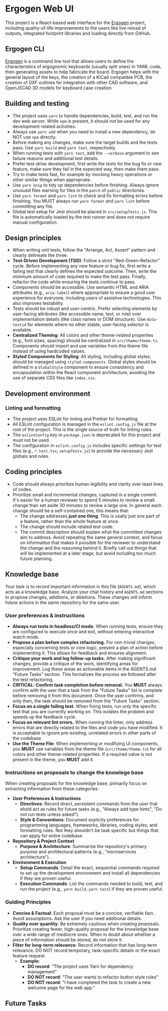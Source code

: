 # Ergogen Web UI

This project is a React-based web interface for the [Ergogen](https://github.com/ergogen/ergogen) project, including quality-of-life improvements to the users like live reload of outputs, integrated footprint libraries and loading directly from GitHub.

## Ergogen CLI

[Ergogen](https://github.com/ergogen/ergogen) is a command line tool that allows users to define the characteristics of ergognomic keyboards (usually split ones) in YAML code, then generating assets to help fabricate the board. Ergogen helps with the general layout of the keys, the creation of a KiCad compatible PCB, the creation of DXF outlines for integration with other CAD software, and OpenJSCAD 3D models for keyboard case creation.

## Building and testing

- The project uses `yarn` to handle dependencies, build, test, and run the dev web server. While `npm` is present, it should not be used for any development related activities.
- Always use `yarn add` when you need to install a new dependency, do NOT use `npm` directly.
- Before making any changes, make sure the target builds and the tests pass. Use `yarn build` and `yarn test`, respectively.
- When running tests with `yarn test`, add the `--verbose` argument to see failure reasons and additional test details.
- Prefer test-drive development; first write the tests for the bug fix or new feature, make sure they fail in the expected way, then make them pass.
- Try to make tests fast, for example by mocking heavy operations or other similar things when appropriate.
- Use `yarn knip` to tidy up dependencies before finishing. Always ignore unusued files warning for files in the `patch` of `public` directories.
- Use `yarn format` and `yarn lint` to check and fix formatting errors before finishing. You MUST always run `yarn format` and `yarn lint` before committing any file.
- Global test setup for Jest should be placed in `src/setupTests.js`. This file is automatically loaded by the test runner and does not require manual configuration.

## Design principles

- When writing unit tests, follow the "Arrange, Act, Assert" pattern and clearly delineate the three.
- **Test-Driven Development (TDD)**: Follow a strict "Red-Green-Refactor" cycle. Before implementing any new feature or bug fix, first write a failing test that clearly defines the expected outcome. Then, write the minimum amount of code required to make the test pass. Finally, refactor the code while ensuring the tests continue to pass.
- Components should be accessible. Use semantic HTML and ARIA attributes (e.g., `aria-label`) where appropriate to ensure a good user experience for everyone, including users of assistive technologies. This also improves testability.
- Tests should be robust and user-centric. Prefer selecting elements by user-facing attributes (like accessible name, text, or role) over implementation details (like class names or DOM structure). Use `data-testid` for elements where no other stable, user-facing selector is available.
- **Centralized Theming**: All colors and other theme-related properties (e.g., font sizes, spacing) should be centralized in `src/theme/theme.ts`. Components should import and use variables from this theme file instead of using hardcoded values.
- **Styled Components for Styling**: All styling, including global styles, should be managed using `styled-components`. Global styles should be defined in a `GlobalStyle` component to ensure consistency and encapsulation within the React component architecture, avoiding the use of separate CSS files like `index.css`.

## Development environment

### Linting and formatting

- The project uses ESLint for linting and Prettier for formatting.
- All ESLint configuration is managed in the `eslint.config.js` file at the root of the project. This is the single source of truth for linting rules.
- The `eslintConfig` key in `package.json` is deprecated for this project and must not be used.
- The configuration in `eslint.config.js` includes specific settings for test files (e.g., `*.test.tsx`, `setupTests.js`) to provide the necessary Jest globals and rules.

## Coding principles

- Code should always prioritize human legibility and clarity over least lines of codes.
- Prioritize small and incremental changes, captured in a single commit. It's easier for a human reviewer to spend 5 minutes to review a small change than set aside 30 minutes to review a large one. In general each change should be a self-contained one, this means that:
  - The change addresses **just one thing**. This is usally just one part of a feature, rather than the whole feature at once.
  - The change should include related test code.
  - The commit description should explain what the committed changes aim to address. Avoid repeating the same general context, and focus on information that makes it possible for the reviewer to understand the change and the reasoning behind it. Briefly call out things that will be implemented at a later stage, but avoid including too much future planning.

## Knowledge base

Your task is to record important information in this file (`AGENTS.md`), which acts as a knowledge base. Analyze your chat history and `AGENTS.md` sections to propose changes, adidtions, or deletions. These changes will inform future actions in the same repository for the same user.

### User preferences & instructions

- **Always run tests in headless/CI mode.** When running tests, ensure they are configured to execute once and exit, without entering interactive watch mode.
- **Propose a plan before complex refactoring.** For non-trivial changes, especially concerning tests or core logic, present a plan of action before implementing it. This allows for feedback and ensures alignment.
- **Critique your work and log follow-up tasks.** After making significant changes, provide a critique of the work, identifying areas for improvement. Log these areas as actionable items in the AGENTS.md "Future Tasks" section. This formalizes the process we followed after the test refactoring.
- **CRITICAL: Confirm task completion before removal.** You **MUST** always confirm with the user that a task from the "Future Tasks" list is complete before removing it from this document. Once the user confirms, and only then, the task should be removed from the "Future Tasks" section.
- **Focus on a single failing test.** When fixing tests, run only the specific test that you are currently working on. This isolates the problem and speeds up the feedback cycle.
- **Focus on relevant lint errors.** When running the linter, only address errors that are directly related to the files and code you have modified. It is acceptable to ignore pre-existing, unrelated errors in other parts of the codebase.
- **Use the Theme File**: When implementing or modifying UI components, you **MUST** use variables from the theme file (`src/theme/theme.ts`) for all colors and other theme-related properties. If a required value is not present in the theme, you **MUST** add it.

### Instructions on proposals to change the knowlege base

When creating proposals for the knowledge base, primarily focus on extracting information from these categories:

- **User Preferences & Instructions**
  - **Directives**: Record direct, persistent commands from the user that shold act as rules for future tasks (e.g., "Always add type hints", "Do not run tests unless asked").
  - **Style & Conventions**: Document explicity preferences for programming languages, frameworks, libraries, coding styles, and formatting rules. Not they shouldn't be task specific but things that can apply for entire codebase.
- **Repository & Project Context**
  - **Purpose & Architecture**: Summarize the repository's primary purpose and architectural patterns (e.g., "microservices architecture").
- **Environment & Execution**
  - **Setup Commands**: Detail the exact, sequential commands required to set up the development environment and install all dependencies if they are proven useful.
  - **Execution Commands**: List the commands needed to build, test, and run the project (e.g., `yarn build`, `yarn test`) if they are proven useful.

### Guiding Principles

- **Concise & Factual**: Each proposal must be a concise, verifiable fact. Avoid assumptions. Ask the user if you need additional details.
- **Quality over quantity**: Be extremely cautious when creating proposals. Prioritize creating fewer, high-quality proposal for the knowledge base over a wide range of mediocre ones. When in doubt about whether a piece of information should be stored, do not store it.
- **Filter for long-term relevance**: Record information that has long-term relevance. DO NOT record temporary, task-specific details or the exact feature request.
  - **Example**:
    - **DO record**: "The project uses Yarn for dependency management"
    - **DO NOT record**: "The user wants to refactor button style rules"
    - **DO NOT record**: "I have completed the task to create a new welcome page for the web app."

## Future Tasks
